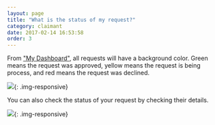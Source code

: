 ```yaml
---
layout: page
title: "What is the status of my request?"
category: claimant
date: 2017-02-14 16:53:58
order: 3
---
```


From ["My Dashboard"]({{site.demo_site}}/dashboard/),
all requests will have a background color.
Green means the request was approved,
yellow means the request is being process,
and red means the request was declined.

![]({{site.baseurl}}/img/claimant-dashboard.png){: .img-responsive}

You can also check the status of your request
by checking their details.

![]({{site.baseurl}}/img/status.png){: .img-responsive}

